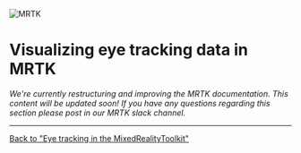 ![MRTK](../Images/EyeTracking/mrtk_et_heatmaps.png)

# Visualizing eye tracking data in MRTK

<!-- TODO: Add content -->
_We're currently restructuring and improving the MRTK documentation. 
This content will be updated soon! 
If you have any questions regarding this section please post in our MRTK slack channel._

---
[Back to "Eye tracking in the MixedRealityToolkit"](EyeTracking_Main.md)
